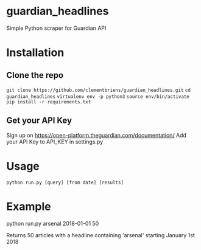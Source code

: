 # guardian_headlines
Simple Python scraper for Guardian API

# Installation

## Clone the repo
`git clone https://github.com/clementbriens/guardian_headlines.git`
`cd guardian_headlines`
`virtualenv env -p python3`
`source env/bin/activate`
`pip install -r requirements.txt`

## Get your API Key

Sign up on https://open-platform.theguardian.com/documentation/
Add your API Key to API_KEY in settings.py


# Usage

`python run.py [query] [from date] [results]`

# Example

python run.py arsenal 2018-01-01 50

Returns 50 articles with a headline containing 'arsenal' starting January 1st 2018

